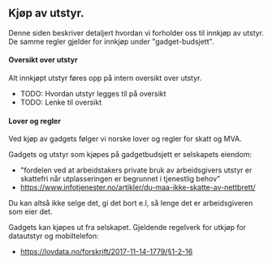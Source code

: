 ## Kjøp av utstyr.

Denne siden beskriver detaljert hvordan vi forholder oss til innkjøp av utstyr. De samme regler gjelder for innkjøp under "gadget-budsjett".

#### Oversikt over utstyr

Alt innkjøpt utstyr føres opp på intern oversikt over utstyr.

- TODO: Hvordan utstyr legges til på oversikt
- TODO: Lenke til oversikt

#### Lover og regler
Ved kjøp av gadgets følger vi norske lover og regler for skatt og MVA.

Gadgets og utstyr som kjøpes på gadgetbudsjett er selskapets eiendom:

- "fordelen ved at arbeidstakers private bruk av arbeidsgivers utstyr er skattefri når utplasseringen er begrunnet i tjenestlig behov"
- https://www.infotjenester.no/artikler/du-maa-ikke-skatte-av-nettbrett/

Du kan altså ikke selge det, gi det bort e.l, så lenge det er arbeidsgiveren som eier det.

Gadgets kan kjøpes ut fra selskapet. 
Gjeldende regelverk for utkjøp for datautstyr og mobiltelefon:

- https://lovdata.no/forskrift/2017-11-14-1779/§1-2-16

